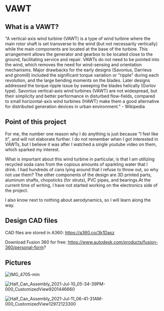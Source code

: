 # VAWT #

## What is a VAWT? ##

"A vertical-axis wind turbine (VAWT) is a type of wind turbine where the main rotor shaft is set transverse to the wind (but not necessarily vertically) while the main components 
are located at the base of the turbine. This arrangement allows the generator and gearbox to be located close to the ground, facilitating service and repair. VAWTs do not need to 
be pointed into the wind, which removes the need for wind-sensing and orientation mechanisms. Major drawbacks for the early designs (Savonius, Darrieus and giromill) 
included the significant torque variation or "ripple" during each revolution, and the large bending moments on the blades. Later designs addressed the torque ripple issue by
sweeping the blades helically (Gorlov type). Savonius vertical-axis wind turbines (VAWT) are not widespread, but their simplicity and better performance in disturbed 
flow-fields, compared to small horizontal-axis wind turbines (HAWT) make them a good alternative for distributed generation devices in urban environment." - Wikipedia

## Point of this project ##

For me, the number one reason why I do anything is just because "I feel like it", and will not elaborate further. I do not remember when I got interested in VAWTs, but I
believe it was after I watched a single youtube video on them, which sparked my interest.

What is important about this wind turbine in particular, is that I am utilizing recycled soda cans from the copious amounts of sparkling water that I drink. I had hundreds of cans lying around that I refuse to throw out, so why not use them? The other components of the design are 3D printed parts, aluminum shafts, chopsticks (for struts), PVC pipes, and bearings.At the current time of writing, I have not started working on the electronics side of the project.

I also know next to nothing about aerodynamics, so I will learn along the way.

## Design CAD files ##

CAD files are stored in A360: https://a360.co/3k1Dasz

Download Fusion 360 for free: https://www.autodesk.com/products/fusion-360/personal-form?

## Pictures ##

![IMG_4705-min](https://user-images.githubusercontent.com/75654428/125171490-81866a00-e182-11eb-80b0-922069809909.png)

![Half_Can_Assembly_2021-Jul-10_05-34-39PM-000_CustomizedView9201446660](https://user-images.githubusercontent.com/75654428/125171796-20f82c80-e184-11eb-9860-709cd24f8883.png)

![Half_Can_Assembly_2021-Jul-11_06-41-31AM-000_CustomizedView12972123300](https://user-images.githubusercontent.com/75654428/125185504-2a6cad80-e1f3-11eb-9bf3-2083cf625e1e.png)


